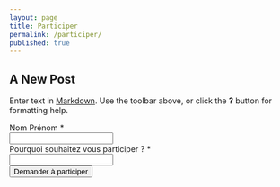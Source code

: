 ```yaml
---
layout: page
title: Participer
permalink: /participer/
published: true
---
```



## A New Post

Enter text in [Markdown](http://daringfireball.net/projects/markdown/). Use the toolbar above, or click the **?** button for formatting help.

<form action="https://getsimpleform.com/messages?form_api_token=ffa72814334bb7be308fd85fcbf37c6a" method="post">
  <!-- the redirect_to is optional, the form will redirect to the referrer on submission -->
  <input type='hidden' name='redirect_to' value='http://monjob.github.io/merci/' />
  <!-- all your input fields here.... -->
  <label class="control-label">Nom Prénom <span class="required">*</span></label><br>
  <input type='text' name='Nom et prénom' /><br>
  <label class="control-label">Pourquoi souhaitez vous participer ? <span class="required">*</span></label><br>
  <input type='textarea' name='Pourquoi participer' /><br>
  <input type='submit' value='Demander à participer' />
</form>
